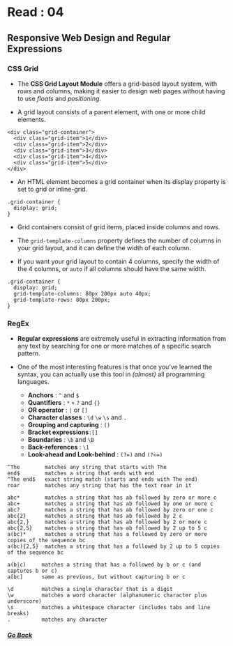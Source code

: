 # Read : 04

## Responsive Web Design and Regular Expressions

### CSS Grid

- The **CSS Grid Layout Module** offers a grid-based layout system, with rows and columns, making it easier to design web pages without having to use *floats* and *positioning*.

- A grid layout consists of a parent element, with one or more child elements.

```
<div class="grid-container">
  <div class="grid-item">1</div>
  <div class="grid-item">2</div>
  <div class="grid-item">3</div>
  <div class="grid-item">4</div>
  <div class="grid-item">5</div>
</div>
```

- An HTML element becomes a grid container when its display property is set to grid or inline-grid.

```
.grid-container {
  display: grid;
}
```

- Grid containers consist of grid items, placed inside columns and rows.

- The `grid-template-columns` property defines the number of columns in your grid layout, and it can define the width of each column.

- If you want your grid layout to contain 4 columns, specify the width of the 4 columns, or `auto` if all columns should have the same width.

```
.grid-container {
  display: grid;
  grid-template-columns: 80px 200px auto 40px;
  grid-template-rows: 80px 200px;
}
```

### RegEx

- **Regular expressions** are extremely useful in extracting information from any text by searching for one or more matches of a specific search pattern.

- One of the most interesting features is that once you’ve learned the syntax, you can actually use this tool in *(almost)* all programming languages.

  - **Anchors** : `^` and `$`
  - **Quantifiers** : `*` `+` `?` and `{}`
  - **OR operator** : `|` or `[]`
  - **Character classes** : `\d` `\w` `\s` and `.`
  - **Grouping and capturing** : `()`
  - **Bracket expressions** : `[]`
  - **Boundaries** : `\b` and `\B`
  - **Back-references** : `\1`
  - **Look-ahead and Look-behind** : `(?=)` and `(?<=)`

```
^The        matches any string that starts with The
end$        matches a string that ends with end
^The end$   exact string match (starts and ends with The end)
roar        matches any string that has the text roar in it
```

```
abc*        matches a string that has ab followed by zero or more c 
abc+        matches a string that has ab followed by one or more c
abc?        matches a string that has ab followed by zero or one c
abc{2}      matches a string that has ab followed by 2 c
abc{2,}     matches a string that has ab followed by 2 or more c
abc{2,5}    matches a string that has ab followed by 2 up to 5 c
a(bc)*      matches a string that has a followed by zero or more copies of the sequence bc
a(bc){2,5}  matches a string that has a followed by 2 up to 5 copies of the sequence bc
```

```
a(b|c)     matches a string that has a followed by b or c (and captures b or c)
a[bc]      same as previous, but without capturing b or c
```

```
\d         matches a single character that is a digit
\w         matches a word character (alphanumeric character plus underscore)
\s         matches a whitespace character (includes tabs and line breaks)
.          matches any character
```

##### [Go Back](code_301_reading_notes.md)